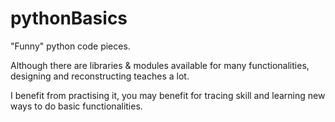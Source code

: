 # pythonBasics
"Funny" python code pieces.

Although there are libraries & modules available for many functionalities, designing and reconstructing teaches a lot.

I benefit from practising it, you may benefit for tracing skill and learning new ways to do basic functionalities.
